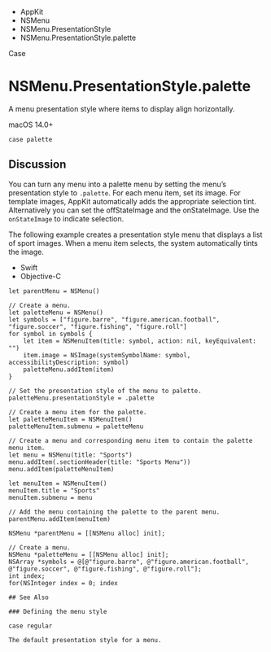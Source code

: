 

- AppKit
- NSMenu
- NSMenu.PresentationStyle
-  NSMenu.PresentationStyle.palette 

Case

# NSMenu.PresentationStyle.palette

A menu presentation style where items to display align horizontally.

macOS 14.0+

``` source
case palette
```

## Discussion

You can turn any menu into a palette menu by setting the menu’s presentation style to `.palette`. For each menu item, set its image. For template images, AppKit automatically adds the appropriate selection tint. Alternatively you can set the offStateImage and the onStateImage. Use the `onStateImage` to indicate selection.

The following example creates a presentation style menu that displays a list of sport images. When a menu item selects, the system automatically tints the image.

- Swift
- Objective-C

```
let parentMenu = NSMenu()

// Create a menu.
let paletteMenu = NSMenu()
let symbols = ["figure.barre", "figure.american.football", "figure.soccer", "figure.fishing", "figure.roll"]
for symbol in symbols {
    let item = NSMenuItem(title: symbol, action: nil, keyEquivalent: "")
    item.image = NSImage(systemSymbolName: symbol, accessibilityDescription: symbol)
    paletteMenu.addItem(item)
}

// Set the presentation style of the menu to palette.
paletteMenu.presentationStyle = .palette

// Create a menu item for the palette.
let paletteMenuItem = NSMenuItem()
paletteMenuItem.submenu = paletteMenu

// Create a menu and corresponding menu item to contain the palette menu item.
let menu = NSMenu(title: "Sports")
menu.addItem(.sectionHeader(title: "Sports Menu"))
menu.addItem(paletteMenuItem)

let menuItem = NSMenuItem()
menuItem.title = "Sports"
menuItem.submenu = menu

// Add the menu containing the palette to the parent menu.
parentMenu.addItem(menuItem)
```

```
NSMenu *parentMenu = [[NSMenu alloc] init];

// Create a menu.
NSMenu *paletteMenu = [[NSMenu alloc] init];
NSArray *symbols = @[@"figure.barre", @"figure.american.football", @"figure.soccer", @"figure.fishing", @"figure.roll"];
int index;
for(NSInteger index = 0; index 

## See Also

### Defining the menu style

case regular

The default presentation style for a menu.

